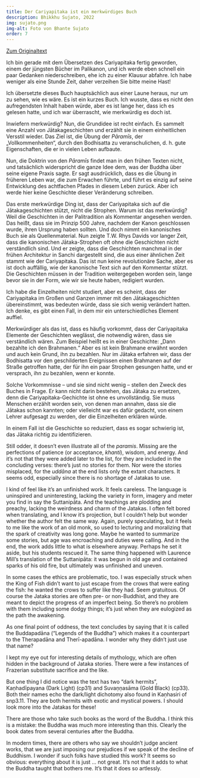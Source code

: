 ```yaml
---
title: Der Cariyapitaka ist ein merkwürdiges Buch
description: Bhikkhu Sujato, 2022
img: sujato.png
img-alt: Foto von Bhante Sujato
order: 7
---
```


[Zum Originaltext](https://discourse.suttacentral.net/t/the-cariyapitaka-is-an-odd-book/27584)

Ich bin gerade mit dem Übersetzen des Cariyapitaka fertig geworden, einem der jüngsten Bücher im Palikanon, und ich werde eben schnell ein paar Gedanken niederschreiben, ehe ich zu einer Klausur abfahre. Ich habe weniger als eine Stunde Zeit, daher verzeihen Sie bitte meine Hast!

Ich übersetzte dieses Buch hauptsächlich aus einer Laune heraus, nur um zu sehen, wie es wäre. Es ist ein kurzes Buch. Ich wusste, dass es nicht den aufregendsten Inhalt haben würde, aber es ist lange her, dass ich es gelesen hatte, und ich war überrascht, wie merkwürdig es doch ist.

Inwiefern merkwürdig? Nun, die Grundidee ist recht einfach. Es sammelt eine Anzahl von Jātakageschichten und erzählt sie in einem einheitlichen Versstil wieder. Das Ziel ist, die Übung der *Pāramīs*, der „Vollkommenheiten“, durch den Bodhisatta zu veranschulichen, d. h. gute Eigenschaften, die er in vielen Leben aufbaute.

Nun, die Doktrin von den *Pāramīs* findet man in den frühen Texten nicht, und tatsächlich widerspricht die ganze Idee dem, was der Buddha über seine eigene Praxis sagte. Er sagt ausdrücklich, dass es die Übung in früheren Leben war, die zum Erwachen führte, und führt es einzig auf seine Entwicklung des achtfachen Pfades in diesem Leben zurück. Aber ich werde hier keine Geschichte dieser Veränderung schreiben.

Das erste merkwürdige Ding ist, dass der Cariyapitaka sich auf die Jātakageschichten stützt, nicht die Strophen. Warum ist das merkwürdig? Weil die Geschichten in der Palitradition als Kommentar angesehen werden. Das heißt, dass sie im Prinzip 500 Jahre, nachdem der Kanon geschlossen wurde, ihren Ursprung haben sollten. Und doch nimmt ein kanonisches Buch sie als Quellenmaterial. Nun zeigte T.W. Rhys Davids vor langer Zeit, dass die kanonischen Jātaka-Strophen oft ohne die Geschichten nicht verständlich sind. Und er zeigte, dass die Geschichten manchmal in der frühen Architektur in Sanchi dargestellt sind, die aus einer ähnlichen Zeit stammt wie der Cariyapitaka. Das ist nun keine revolutionäre Sache, aber es ist doch auffällig, wie der kanonische Text sich auf den Kommentar stützt. Die Geschichten müssen in der Tradition weitergegeben worden sein, lange bevor sie in der Form, wie wir sie heute haben, redigiert wurden.

Ich habe die Einzelheiten nicht studiert, aber es scheint, dass der Cariyapitaka im Großen und Ganzen immer mit den Jātakageschichten übereinstimmt, was bedeuten würde, dass sie sich wenig verändert hatten. Ich denke, es gibt einen Fall, in dem mir ein unterschiedliches Element auffiel.

Merkwürdiger als das ist, dass es häufig vorkommt, dass der Cariyapitaka Elemente der Geschichten weglässt, die notwendig wären, dass sie verständlich wären. Zum Beispiel heißt es in einer Geschichte: „Dann bezahlte ich den Brahmanen.“ Aber es ist kein Brahmane erwähnt worden und auch kein Grund, ihn zu bezahlen. Nur im Jātaka erfahren wir, dass der Bodhisatta vor den geschilderten Ereignissen einen Brahmanen auf der Straße getroffen hatte, der für ihn ein paar Strophen gesungen hatte, und er versprach, ihn zu bezahlen, wenn er konnte.

Solche Vorkommnisse – und sie sind nicht wenig – stellen den Zweck des Buches in Frage. Er kann nicht darin bestehen, das Jātaka zu ersetzen, denn die Cariyapitaka-Gechichte ist ohne es unvollständig. Sie muss Menschen erzählt worden sein, von denen man annahm, dass sie die Jātakas schon kannten; oder vielleicht war es dafür gedacht, von einem Lehrer aufgesagt zu werden, der die Einzelheiten erklären würde.

In einem Fall ist die Geschichte so reduziert, dass es sogar schwierig ist, das Jātaka richtig zu identifizieren.

Still odder, it doesn’t even illustrate all of the *paramis*. Missing are the perfections of patience (or acceptance, *khanti*), wisdom, and energy. And it’s not that they were added later to the list, for they are included in the concluding verses: there’s just no stories for them. Nor were the stories misplaced, for the *uddāna* at the end lists only the extant characters. It seems odd, especially since there is no shortage of Jatakas to use.

I kind of feel like it’s an unfinished work. It feels careless. The language is uninspired and uninteresting, lacking the variety in form, imagery and meter you find in say the Suttanipāta. And the teachings are plodding and preachy, lacking the weirdness and charm of the Jatakas. I often felt bored when translating, and I know it’s projection, but I couldn’t help but wonder whether the author felt the same way. Again, purely speculating, but it feels to me like the work of an old monk, so used to lecturing and moralizing that the spark of creativity was long gone. Maybe he wanted to summarize some stories, but age was encroaching and duties were calling. And in the end, the work adds little to what is elsewhere anyway. Perhaps he set it aside, but his students rescued it. The same thing happened with Laurence Mill’s translation of the Suttanipāta: it was begun in old age and contained sparks of his old fire, but ultimately was unfinished and uneven.

In some cases the ethics are problematic, too. I was especially struck when the King of Fish didn’t want to just escape from the crows that were eating the fish: he wanted the crows to suffer like they had. Seem gratuitous. Of course the Jataka stories are often pre- or non-Buddhist, and they are meant to depict the progress of an imperfect being. So there’s no problem with them including some dodgy things; it’s just when they are eulogized as the path the awakening.

As one final point of oddness, the text concludes by saying that it is called the Buddapadāna (“Legends of the Buddha”) which makes it a counterpart to the Therapadāna and Therī-apadāna. I wonder why they didn’t just use that name?

I kept my eye out for interesting details of mythology, which are often hidden in the background of Jataka stories. There were a few instances of Frazerian substitute sacrifice and the like.

But one thing I did notice was the text has two “dark hermits”, Kaṇhadīpayana (Dark Light) (cp31) and Suvaṇṇasāma (Gold Black) (cp33). Both their names echo the dark/light dichotomy also found in Kaṇhasiri of snp3.11. They are both hermits with exotic and mystical powers. I should look more into the Jatakas for these!

There are those who take such books as the word of the Buddha. I think this is a mistake: the Buddha was much more interesting than this. Clearly the book dates from several centuries after the Buddha.

In modern times, there are others who say we shouldn’t judge ancient works, that we are just imposing our prejudices if we speak of the decline of Buddhism. I wonder if such folks have studied this work? It seems so obvious: everything about it is just … not great. It’s not that it adds to what the Buddha taught that bothers me. It’s that it does so artlessly.